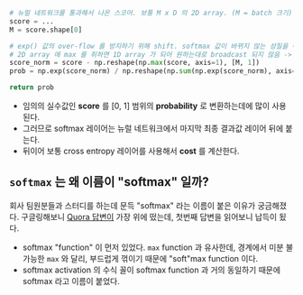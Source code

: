 ```python
# 뉴럴 네트워크를 통과해서 나온 스코어. 보통 M x D 의 2D array. (M = batch 크기)
score = ... 
M = score.shape[0] 

# exp() 값의 over-flow 를 방지하기 위해 shift. softmax 값이 바뀌지 않는 성질을 이용
# 2D array 에 max 를 취하면 1D array 가 되어 원하는대로 broadcast 되지 않음 -> reshape
score_norm = score - np.reshape(np.max(score, axis=1), [M, 1])
prob = np.exp(score_norm) / np.reshape(np.sum(np.exp(score_norm), axis=1), [M, 1])

return prob
```

* 임의의 실수값인 **score** 를 [0, 1] 범위의 **probability** 로 변환하는데에 많이 사용된다.
* 그러므로 softmax 레이어는 뉴럴 네트워크에서 마지막 최종 결과값 레이어 뒤에 붙는다. 
* 뒤이어 보통 cross entropy 레이어를 사용해서 **cost** 를 계산한다.

## `softmax` 는 왜 이름이 "softmax" 일까?

회사 팀원분들과 스터디를 하는데 문득 "softmax" 라는 이름이 붙은 이유가 궁금해졌다. 구글링해보니 [Quora 답변이](https://www.quora.com/Why-is-softmax-activate-function-called-softmax) 가장 위에 떴는데, 첫번째 답변을 읽어보니 납득이 됬다.

* softmax "function" 이 먼저 있었다. `max` function 과 유사한데, 경계에서 미분 불가능한 `max` 와 달리, 부드럽게 꺾이기 때문에 "soft"max function 이다.
* softmax activation 의 수식 꼴이 softmax function 과 거의 동일하기 때문에 softmax 라고 이름이 붙었다.
